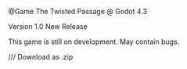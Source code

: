@Game
The Twisted Passage @ Godot 4.3

Version 1.0 New Release

This game is still on development. May contain bugs. 

/// Download as .zip 
